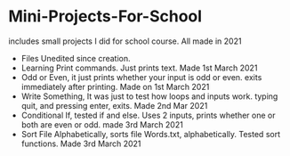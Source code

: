 # Mini-Projects-For-School
includes small projects I did for school course. All made in 2021
- Files Unedited since creation.
- Learning Print commands. Just prints text. Made 1st March 2021
- Odd or Even, it just prints whether your input is odd or even. exits immediately after printing. Made on 1st March 2021
- Write Something, It was just to test how loops and inputs work. typing quit, and pressing enter, exits. Made 2nd Mar 2021
- Conditional If, tested if and else. Uses 2 inputs, prints whether one or both are even or odd. made 3rd March 2021
- Sort File Alphabetically, sorts file Words.txt, alphabetically. Tested sort functions. Made 3rd March 2021
